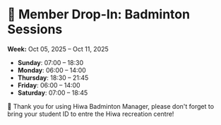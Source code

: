 # 🎾 Member Drop-In: Badminton Sessions
**Week:** Oct 05, 2025 – Oct 11, 2025

- **Sunday**: 07:00 – 18:30
- **Monday**: 06:00 – 14:00
- **Thursday**: 18:30 – 21:45
- **Friday**: 06:00 – 14:00
- **Saturday**: 07:00 – 18:45

📣 Thank you for using Hiwa Badminton Manager, please don't forget to bring your student ID to entre the Hiwa recreation centre!

